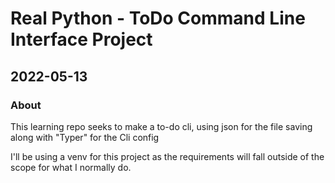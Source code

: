 # Real Python - ToDo Command Line Interface Project
## 2022-05-13

### About
This learning repo seeks to make a to-do cli, using json for the file saving
along with "Typer" for the Cli config

I'll be using a venv for this project as the requirements will fall outside of
the scope for what I normally do.


